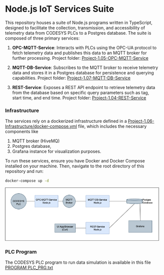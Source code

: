 # Node.js IoT Services Suite

This repository houses a suite of Node.js programs written in TypeScript, designed to facilitate the collection, transmission, and accessibility of telemetry data from CODESYS PLCs to a Postgres database. The suite is composed of three primary services:

1. **OPC-MQTT-Service**: Interacts with PLCs using the OPC-UA protocol to fetch telemetry data and publishes this data to an MQTT broker for further processing. Project folder: [Project-1.05-OPC-MQTT-Service](/Project-1.05-OPC-MQTT-Service/README.md)

2. **MQTT-DB-Service**: Subscribes to the MQTT broker to receive telemetry data and stores it in a Postgres database for persistence and querying capabilities. Project folder: [Project-1.07-MQTT-DB-Service](/Project-1.07-MQTT-DB-Service/README.md)

3. **REST-Service**: Exposes a REST API endpoint to retrieve telemetry data from the database based on specific query parameters such as tag, start time, and end time. Project folder: [Project-1.04-REST-Service](/Project-1.04-REST-Service/README.md)

### Infrastructure

The services rely on a dockerized infrastructure defined in a [Project-1.06-Infrastructure/docker-compose.yml](/Project-1.06-Infrastructure/docker-compose.yaml) file, which includes the necessary components like 
1. MQTT broker (HiveMQ)
2. Postgres database,
3. Grafana instance for visualization purposes.

To run these services, ensure you have Docker and Docker Compose installed on your machine. Then, navigate to the root directory of this repository and run:

```bash
docker-compose up -d
```

![IoT Stack](/iot-stack.png "IoT STack")

### PLC Program

The CODESYS PLC program to run data simulation is available in this file [PROGRAM PLC_PRG.txt](/PROGRAM%20PLC_PRG.txt)